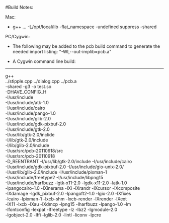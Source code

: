 #Build Notes:

Mac:
- g++ … -L/opt/local/lib -flat_namespace -undefined suppress -shared

PC/Cygwin:
- The following may be added to the pcb build command to generate the needed
  import listing: "-Wl,--out-implib=pcb.a"

- A Cygwin command line build:
------------------------------
g++ \
../stipple.cpp ../dialog.cpp ../pcb.a \
-shared -g3 -o test.so \
-DHAVE_CONFIG_H \
-I/usr/include \
-I/usr/include/atk-1.0 \
-I/usr/include/cairo \
-I/usr/include/pango-1.0 \
-I/usr/include/glib-2.0 \
-I/usr/include/gdk-pixbuf-2.0 \
-I/usr/include/gtk-2.0 \
-I/usr/lib/gtk-2.0/inclide \
-I/lib/gtk-2.0/include \
-I/lib/glib-2.0/include \
-I/usr/src/pcb-20110918/src \
-I/usr/src/pcb-20110918 \
-D_REENTRANT -I/usr/lib/gtk-2.0/include -I/usr/include/cairo \
-I/usr/include/gdk-pixbuf-2.0 -I/usr/include/gio-unix-2.0/ \
-I/usr/lib/glib-2.0/include -I/usr/include/pixman-1 \
-I/usr/include/freetype2 -I/usr/include/libpng15 \
-I/usr/include/harfbuzz  -lgtk-x11-2.0 -lgdk-x11-2.0 -latk-1.0 \
-lpangocairo-1.0 -lXinerama -lXi -lXrandr -lXcursor -lXcomposite \
-lXdamage -lgdk_pixbuf-2.0 -lpangoft2-1.0 -lgio-2.0 -lXfixes \
-lcairo -lpixman-1 -lxcb-shm -lxcb-render -lXrender -lXext \
-lX11 -lxcb -lXau -lXdmcp -lpng15 -lharfbuzz -lpango-1.0 -lm \
-lfontconfig -lexpat -lfreetype -lz -lbz2 -lgmodule-2.0 \
-lgobject-2.0 -lffi -lglib-2.0 -lintl -liconv -lpcre

